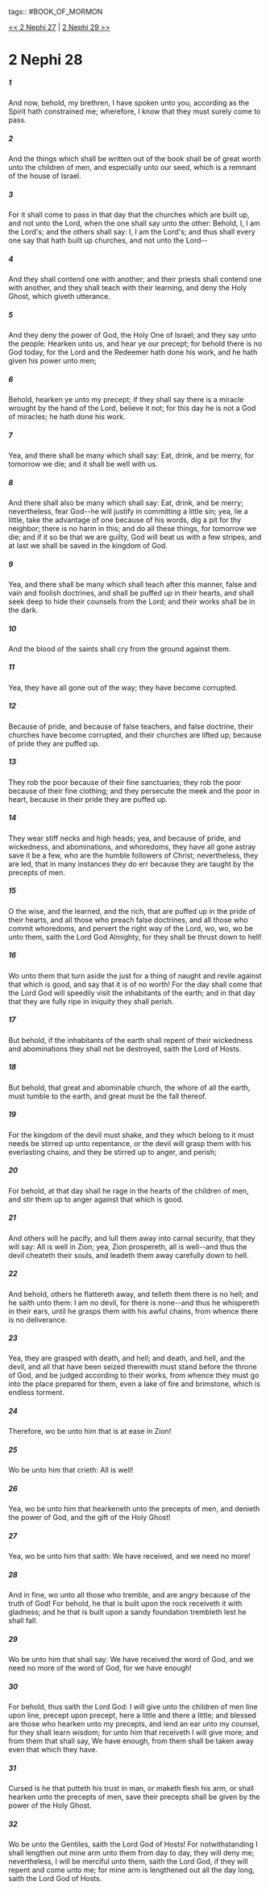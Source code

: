 tags:: #BOOK_OF_MORMON

[<< 2 Nephi 27](BOOK_OF_MORMON/02_2_Nephi/2_Nephi_27.md) | [2 Nephi 29 >>](BOOK_OF_MORMON/02_2_Nephi/2_Nephi_29.md)

# 2 Nephi 28

##### 1

And now, behold, my brethren, I have spoken unto you, according as the Spirit hath constrained me; wherefore, I know that they must surely come to pass.

##### 2

And the things which shall be written out of the book shall be of great worth unto the children of men, and especially unto our seed, which is a remnant of the house of Israel.

##### 3

For it shall come to pass in that day that the churches which are built up, and not unto the Lord, when the one shall say unto the other: Behold, I, I am the Lord's; and the others shall say: I, I am the Lord's; and thus shall every one say that hath built up churches, and not unto the Lord--

##### 4

And they shall contend one with another; and their priests shall contend one with another, and they shall teach with their learning, and deny the Holy Ghost, which giveth utterance.

##### 5

And they deny the power of God, the Holy One of Israel; and they say unto the people: Hearken unto us, and hear ye our precept; for behold there is no God today, for the Lord and the Redeemer hath done his work, and he hath given his power unto men;

##### 6

Behold, hearken ye unto my precept; if they shall say there is a miracle wrought by the hand of the Lord, believe it not; for this day he is not a God of miracles; he hath done his work.

##### 7

Yea, and there shall be many which shall say: Eat, drink, and be merry, for tomorrow we die; and it shall be well with us.

##### 8

And there shall also be many which shall say: Eat, drink, and be merry; nevertheless, fear God--he will justify in committing a little sin; yea, lie a little, take the advantage of one because of his words, dig a pit for thy neighbor; there is no harm in this; and do all these things, for tomorrow we die; and if it so be that we are guilty, God will beat us with a few stripes, and at last we shall be saved in the kingdom of God.

##### 9

Yea, and there shall be many which shall teach after this manner, false and vain and foolish doctrines, and shall be puffed up in their hearts, and shall seek deep to hide their counsels from the Lord; and their works shall be in the dark.

##### 10

And the blood of the saints shall cry from the ground against them.

##### 11

Yea, they have all gone out of the way; they have become corrupted.

##### 12

Because of pride, and because of false teachers, and false doctrine, their churches have become corrupted, and their churches are lifted up; because of pride they are puffed up.

##### 13

They rob the poor because of their fine sanctuaries; they rob the poor because of their fine clothing; and they persecute the meek and the poor in heart, because in their pride they are puffed up.

##### 14

They wear stiff necks and high heads; yea, and because of pride, and wickedness, and abominations, and whoredoms, they have all gone astray save it be a few, who are the humble followers of Christ; nevertheless, they are led, that in many instances they do err because they are taught by the precepts of men.

##### 15

O the wise, and the learned, and the rich, that are puffed up in the pride of their hearts, and all those who preach false doctrines, and all those who commit whoredoms, and pervert the right way of the Lord, wo, wo, wo be unto them, saith the Lord God Almighty, for they shall be thrust down to hell!

##### 16

Wo unto them that turn aside the just for a thing of naught and revile against that which is good, and say that it is of no worth! For the day shall come that the Lord God will speedily visit the inhabitants of the earth; and in that day that they are fully ripe in iniquity they shall perish.

##### 17

But behold, if the inhabitants of the earth shall repent of their wickedness and abominations they shall not be destroyed, saith the Lord of Hosts.

##### 18

But behold, that great and abominable church, the whore of all the earth, must tumble to the earth, and great must be the fall thereof.

##### 19

For the kingdom of the devil must shake, and they which belong to it must needs be stirred up unto repentance, or the devil will grasp them with his everlasting chains, and they be stirred up to anger, and perish;

##### 20

For behold, at that day shall he rage in the hearts of the children of men, and stir them up to anger against that which is good.

##### 21

And others will he pacify, and lull them away into carnal security, that they will say: All is well in Zion; yea, Zion prospereth, all is well--and thus the devil cheateth their souls, and leadeth them away carefully down to hell.

##### 22

And behold, others he flattereth away, and telleth them there is no hell; and he saith unto them: I am no devil, for there is none--and thus he whispereth in their ears, until he grasps them with his awful chains, from whence there is no deliverance.

##### 23

Yea, they are grasped with death, and hell; and death, and hell, and the devil, and all that have been seized therewith must stand before the throne of God, and be judged according to their works, from whence they must go into the place prepared for them, even a lake of fire and brimstone, which is endless torment.

##### 24

Therefore, wo be unto him that is at ease in Zion!

##### 25

Wo be unto him that crieth: All is well!

##### 26

Yea, wo be unto him that hearkeneth unto the precepts of men, and denieth the power of God, and the gift of the Holy Ghost!

##### 27

Yea, wo be unto him that saith: We have received, and we need no more!

##### 28

And in fine, wo unto all those who tremble, and are angry because of the truth of God! For behold, he that is built upon the rock receiveth it with gladness; and he that is built upon a sandy foundation trembleth lest he shall fall.

##### 29

Wo be unto him that shall say: We have received the word of God, and we need no more of the word of God, for we have enough!

##### 30

For behold, thus saith the Lord God: I will give unto the children of men line upon line, precept upon precept, here a little and there a little; and blessed are those who hearken unto my precepts, and lend an ear unto my counsel, for they shall learn wisdom; for unto him that receiveth I will give more; and from them that shall say, We have enough, from them shall be taken away even that which they have.

##### 31

Cursed is he that putteth his trust in man, or maketh flesh his arm, or shall hearken unto the precepts of men, save their precepts shall be given by the power of the Holy Ghost.

##### 32

Wo be unto the Gentiles, saith the Lord God of Hosts! For notwithstanding I shall lengthen out mine arm unto them from day to day, they will deny me; nevertheless, I will be merciful unto them, saith the Lord God, if they will repent and come unto me; for mine arm is lengthened out all the day long, saith the Lord God of Hosts.
